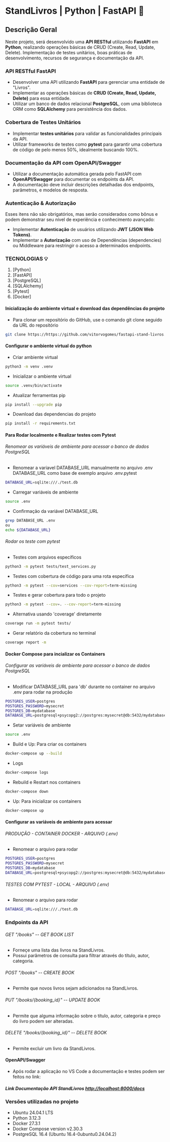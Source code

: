 # StandLivros | Python | FastAPI :book:

## Descrição Geral

Neste projeto, será desenvolvido uma **API RESTful** utilizando **FastAPI** em **Python**, realizando operações básicas de CRUD (Create, Read, Update, Delete). 
Implementação de testes unitários, boas práticas de desenvolvimento, recursos de segurança e documentação da API.

### API RESTful FastAPI
- Desenvolver uma API utilizando **FastAPI** para gerenciar uma entidade de "Livros".
- Implementar as operações básicas de **CRUD (Create, Read, Update, Delete)** para essa entidade.
- Utilizar um banco de dados relacional **PostgreSQL**, com uma biblioteca ORM como **SQLAlchemy** para persistência dos dados.

### Cobertura de Testes Unitários
- Implementar **testes unitários** para validar as funcionalidades principais da API.
- Utilizar frameworks de testes como **pytest** para garantir uma cobertura de código de pelo menos 50%, idealmente buscando 100%. 

### Documentação da API com OpenAPI/Swagger
- Utilizar a documentação automática gerada pelo FastAPI com **OpenAPI/Swagger** para documentar os endpoints da API.
- A documentação deve incluir descrições detalhadas dos endpoints, parâmetros, e modelos de resposta.

### Autenticação & Autorização
Esses itens não são obrigatórios, mas serão considerados como bônus e podem demonstrar seu nível de experiência e conhecimento avançado:
- Implementar **Autenticação** de usuários utilizando **JWT (JSON Web Tokens)**.
- Implementar a **Autorização** com uso de Dependências (dependencies) ou Middleware para restringir o acesso a determinados endpoints.

### TECNOLOGIAS :bulb:

1. [Python]
2. [FastAPI]
3. [PostgreSQL]
4. [SQLAlchemy]
5. [Pytest]
6. [Docker]

#### Inicialização do ambiente virtual e download das dependências do projeto

- Para clonar um repositório do GitHub, use o comando git clone seguido da URL do repositório
```sh
git clone https://https://github.com/vitorvogomes/fastapi-stand-livros.git
```

#### Configurar o ambiente virtual do python
- Criar ambiente virtual
```sh
python3 -m venv .venv
```

- Inicializar o ambiente virtual
```sh
source .venv/bin/activate
```

- Atualizar ferramentas pip
```sh
pip install --upgrade pip
```

- Download das dependencias do projeto
```sh
pip install -r requirements.txt
```

#### Para Rodar localmente e Realizar testes com Pytest
###### Renomear as variáveis de ambiente para acessar o banco de dados PostgreSQL
- Renomear a variavel DATABASE_URL manualmente no arquivo .env DATABASE_URL como base de exemplo arquivo .env.pytest
```sh
DATABASE_URL=sqlite:///./test.db
```

- Carregar variáveis de ambiente
```sh
source .env
```

- Confirmação da variável DATABASE_URL
```sh
grep DATABASE_URL .env
ou
echo ${DATABASE_URL}
```

###### Rodar os teste com pytest
- Testes com arquivos específicos
```sh
python3 -m pytest tests/test_services.py

```

- Testes com cobertura de código para uma rota específica
```sh
python3 -m pytest --cov=services --cov-report=term-missing

```

- Testes e gerar cobertura para todo o projeto
```sh
python3 -m pytest --cov=. --cov-report=term-missing

```

- Alternativa usando 'coverage' diretamente
```sh
coverage run -m pytest tests/
```

- Gerar relatório da cobertura no terminal
```sh
coverage report -m
```

#### Docker Compose para incializar os Containers
###### Configurar as variáveis de ambiente para acessar o banco de dados PostgreSQL
- Modificar DATABASE_URL para 'db' durante no container no arquivo .env para rodar na produção 
```sh
POSTGRES_USER=postgres
POSTGRES_PASSWORD=mysecret
POSTGRES_DB=mydatabase
DATABASE_URL=postgresql+psycopg2://postgres:mysecret@db:5432/mydatabase
```

- Setar variáveis de ambiente
```sh
source .env
```

- Build e Up: Para criar os containers
```sh
docker-compose up --build
```

- Logs
```sh
docker-compose logs
```

- Rebuild e Restart nos containers
```sh
docker-compose down
```

- Up: Para inicializar os containers
```sh
docker-compose up
```

#### Configurar as variáveis de ambiente para acessar
###### PRODUÇÃO - CONTAINER DOCKER - ARQUIVO (.env)
- Renomear o arquivo para rodar
```sh
POSTGRES_USER=postgres
POSTGRES_PASSWORD=mysecret
POSTGRES_DB=mydatabase
DATABASE_URL=postgresql+psycopg2://postgres:mysecret@db:5432/mydatabase
```

###### TESTES COM PYTEST - LOCAL - ARQUIVO (.env)
- Renomear o arquivo para rodar
```sh
DATABASE_URL=sqlite:///./test.db
```

### Endpoints da API 

###### GET "/books" -- GET BOOK LIST
- Forneçe uma lista das livros na StandLivros.
- Possui parâmetros de consulta para filtrar através do título, autor, categoria.

###### POST "/books" -- CREATE BOOK
- Permite que novos livros sejam adicionados na StandLivros.

###### PUT "/books/{booking_id}" -- UPDATE BOOK
- Permite que alguma informação sobre o título, autor, categoria e preço do livro podem ser alteradas.

###### DELETE "/books/{booking_id}" -- DELETE BOOK
- Permite excluir um livro da StandLivros.

#### OpenAPI/Swagger
- Após rodar a aplicação no VS Code a documentação e testes podem ser feitos no link:
  
##### Link Documentação API StandLivros <http://localhost:8000/docs>

### Versões utilizadas no projeto

- Ubuntu 24.04.1 LTS
- Python 3.12.3
- Docker 27.3.1
- Docker Compose version v2.30.3
- PostgreSQL 16.4 (Ubuntu 16.4-0ubuntu0.24.04.2)